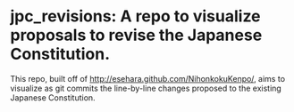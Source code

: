 jpc_revisions: A repo to visualize proposals to revise the Japanese Constitution.
===============

This repo, built off of <http://esehara.github.com/NihonkokuKenpo/>, aims to visualize as git commits the line-by-line changes proposed to the existing Japanese Constitution. 



